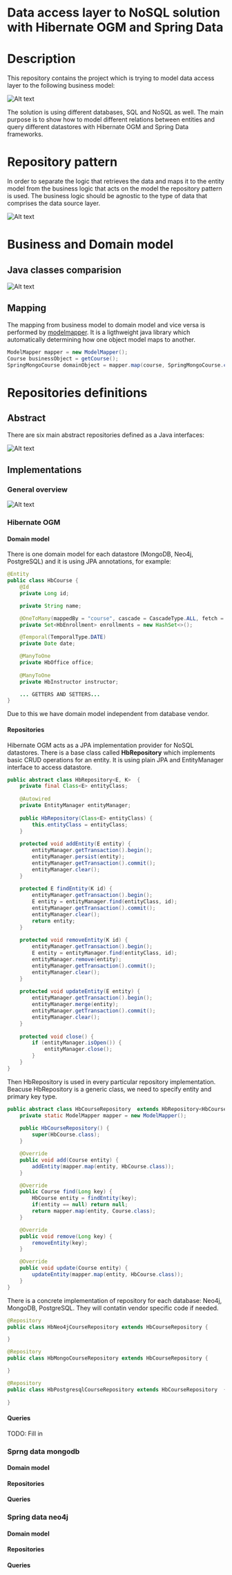 Data access layer to NoSQL solution with Hibernate OGM and Spring Data
===========

# Description 

This repository contains the project which is trying to model data access layer to the following business model:

![Alt text](/README/image/entities.jpg?raw=true "Business model")

The solution is using different databases, SQL and NoSQL as well. The main purpose is to show how to model different relations between entities and query different datastores with Hibernate OGM and Spring Data frameworks.

# Repository pattern

In order to separate the logic that retrieves the data and maps it to the entity model from the business logic that acts on the model the repository pattern is used. The business logic should be agnostic to the type of data that comprises the data source layer.

![Alt text](/README/image/repository-pattern.png?raw=true "Repository pattern")

# Business and Domain model

## Java classes comparision

![Alt text](/README/image/business-to-domain-model.png?raw=true "Repository pattern")

## Mapping

The mapping from business model to domain model and vice versa is performed by [modelmapper](http://modelmapper.org/). It is a ligthweight java library which automatically determining how one object model maps to another.

```java 
ModelMapper mapper = new ModelMapper();
Course businessObject = getCourse();
SpringMongoCourse domainObject = mapper.map(course, SpringMongoCourse.class));
```

# Repositories definitions

## Abstract

There are six main abstract repositories defined as a Java interfaces:

![Alt text](/README/image/repository.png?raw=true "Repository pattern")

## Implementations

### General overview

![Alt text](/README/image/repository-implementation.png?raw=true "Repository pattern")

### Hibernate OGM

#### Domain model

There is one domain model for each datastore (MongoDB, Neo4j, PostgreSQL) and it is using JPA annotations, for example:

```java
@Entity
public class HbCourse {
    @Id
    private Long id;

    private String name;

    @OneToMany(mappedBy = "course", cascade = CascadeType.ALL, fetch = FetchType.EAGER)
    private Set<HbEnrollment> enrollments = new HashSet<>();

    @Temporal(TemporalType.DATE)
    private Date date;

    @ManyToOne
    private HbOffice office;
    
    @ManyToOne
    private HbInstructor instructor;

	... GETTERS AND SETTERS... 
}
```

Due to this we have domain model independent from database vendor.

#### Repositories
Hibernate OGM acts as a JPA implementation provider for NoSQL datastores. There is a base class called **HbRepository** which implements basic CRUD operations for an entity. It is using plain JPA and EntityManager interface to access datastore.

```java
public abstract class HbRepository<E, K>  {
    private final Class<E> entityClass;
    
    @Autowired
    private EntityManager entityManager;
    
    public HbRepository(Class<E> entityClass) {
        this.entityClass = entityClass;
    }
    
    protected void addEntity(E entity) {
        entityManager.getTransaction().begin();
        entityManager.persist(entity);
        entityManager.getTransaction().commit();
        entityManager.clear();
    }
    
    protected E findEntity(K id) {
        entityManager.getTransaction().begin();
        E entity = entityManager.find(entityClass, id);
        entityManager.getTransaction().commit();
        entityManager.clear();
        return entity;
    }
    
    protected void removeEntity(K id) {
        entityManager.getTransaction().begin();
        E entity = entityManager.find(entityClass, id);
        entityManager.remove(entity);
        entityManager.getTransaction().commit();
        entityManager.clear();
    }
    
    protected void updateEntity(E entity) {
        entityManager.getTransaction().begin();
        entityManager.merge(entity);
        entityManager.getTransaction().commit();
        entityManager.clear();
    }
    
    protected void close() {
        if (entityManager.isOpen()) {
            entityManager.close();
        }
    }
}
```

Then HbRepository is used in every particular repository implementation. Beacuse HbRepository is a generic class, we need to specify entity and primary key type.

```java
public abstract class HbCourseRepository  extends HbRepository<HbCourse, Long> implements CourseRepository  {
    private static ModelMapper mapper = new ModelMapper();
    
    public HbCourseRepository() {
        super(HbCourse.class);
    }

    @Override
    public void add(Course entity) {
        addEntity(mapper.map(entity, HbCourse.class));
    }

    @Override
    public Course find(Long key) {
        HbCourse entity = findEntity(key);
        if(entity == null) return null;
        return mapper.map(entity, Course.class);
    }

    @Override
    public void remove(Long key) {
        removeEntity(key);
    }

    @Override
    public void update(Course entity) {
        updateEntity(mapper.map(entity, HbCourse.class));
    }
}
```

There is a concrete implementation of repository for each database: Neo4j, MongoDB, PostgreSQL. They will contatin vendor specific code if needed.

```java
@Repository
public class HbNeo4jCourseRepository extends HbCourseRepository {

}
```

```java
@Repository
public class HbMongoCourseRepository extends HbCourseRepository {

}
```

```java
@Repository
public class HbPostgresqlCourseRepository extends HbCourseRepository  {
    
}
```

#### Queries

TODO: Fill in

### Sprng data mongodb

#### Domain model

#### Repositories

#### Queries

### Spring data neo4j

#### Domain model

#### Repositories

#### Queries